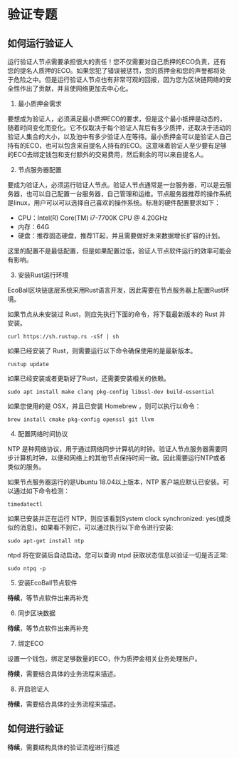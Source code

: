 # 验证专题


## 如何运行验证人

运行验证人节点需要承担很大的责任！您不仅需要对自己质押的ECO负责，还有您的提名人质押的ECO。如果您犯了错误被惩罚，您的质押金和您的声誉都将处于危险之中。但是运行验证人节点也有非常可观的回报，因为您为区块链网络的安全性作出了贡献，并且使网络更加去中心化。

1. 最小质押金需求

要想成为验证人，必须满足最小质押ECO的要求，但是这个最小抵押是动态的，随着时间变化而变化。它不仅取决于每个验证人背后有多少质押，还取决于活动的验证人集合的大小，以及池中有多少验证人在等待。最小质押金可以是验证人自己持有的ECO，也可以包含来自提名人持有的ECO。这意味着验证人至少要有足够的ECO去绑定钱包和支付额外的交易费用，然后剩余的可以来自提名人。

2. 节点服务器配置

要成为验证人，必须运行验证人节点。验证人节点通常是一台服务器，可以是云服务器，也可以自己配置一台服务器，自己管理和运维。节点服务器推荐的操作系统是linux，用户可以可以选择自己喜欢的操作系统。标准的硬件配置要求如下：

- CPU：Intel(R) Core(TM) i7-7700K CPU @ 4.20GHz
- 内存：64G
- 硬盘：推荐固态硬盘，推荐1T起，并且需要做好未来数据增长扩容的计划。

这里的配置不是最低配置，但是如果配置过低，验证人节点软件运行的效率可能会有影响。

3. 安装Rust运行环境

EcoBall区块链底层系统采用Rust语言开发，因此需要在节点服务器上配置Rust环境。

如果节点从未安装过 Rust，则应先执行下面的命令，将下载最新版本的 Rust 并安装。

````
curl https://sh.rustup.rs -sSf | sh
````

如果已经安装了 Rust，则需要运行以下命令确保使用的是最新版本。

````
rustup update
````

如果已经安装或者更新好了Rust，还需要安装相关的依赖。

````
sudo apt install make clang pkg-config libssl-dev build-essential
````

如果您使用的是 OSX，并且已安装 Homebrew ，则可以执行以命令：

````
brew install cmake pkg-config openssl git llvm
````


4. 配置网络时间协议

NTP 是种网络协议，用于通过网络同步计算机的时钟。验证人节点服务器需要同步计算机时钟，以便和网络上的其他节点保持时间一致。因此需要运行NTP或者类似的服务。

如果节点服务器运行的是Ubuntu 18.04以上版本，NTP 客户端应默认已安装。可以通过如下命令检测：

````
timedatectl
````

如果已安装并正在运行 NTP，则应该看到System clock synchronized: yes(或类似的消息)。如果看不到它，可以通过执行以下命令进行安装:

````
sudo apt-get install ntp
````

ntpd 将在安装后自动启动。您可以查询 ntpd 获取状态信息以验证一切是否正常:

````
sudo ntpq -p
````

5. 安装EcoBall节点软件

**待续**，等节点软件出来再补充

6. 同步区块数据

**待续**，等节点软件出来再补充

7. 绑定ECO

设置一个钱包，绑定足够数量的ECO，作为质押金相关业务处理账户。

**待续**，需要结合具体的业务流程来描述。

8. 开启验证人

**待续**，需要结合具体的业务流程来描述。



## 如何进行验证

**待续**，需要结构具体的验证流程进行描述

